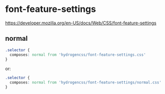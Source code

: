 # font-feature-settings

https://developer.mozilla.org/en-US/docs/Web/CSS/font-feature-settings

## normal
```css
.selector {
  composes: normal from 'hydrogencss/font-feature-settings.css'
}
```

or:
```css
.selector {
  composes: normal from 'hydrogencss/font-feature-settings/normal.css'
}
```

